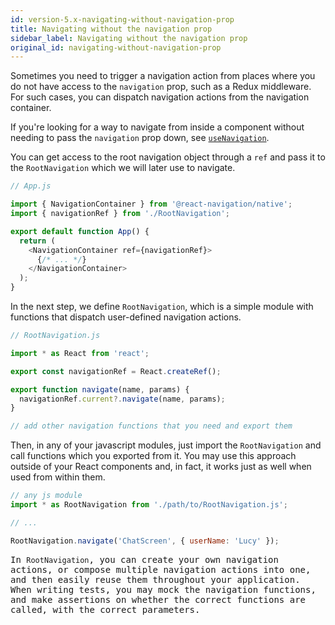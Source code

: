 ```yaml
---
id: version-5.x-navigating-without-navigation-prop
title: Navigating without the navigation prop
sidebar_label: Navigating without the navigation prop
original_id: navigating-without-navigation-prop
---
```


Sometimes you need to trigger a navigation action from places where you do not have access to the `navigation` prop, such as a Redux middleware. For such cases, you can dispatch navigation actions from the navigation container.

If you're looking for a way to navigate from inside a component without needing to pass the `navigation` prop down, see [`useNavigation`](use-navigation.html).

You can get access to the root navigation object through a `ref` and pass it to the `RootNavigation` which we will later use to navigate.

```js
// App.js

import { NavigationContainer } from '@react-navigation/native';
import { navigationRef } from './RootNavigation';

export default function App() {
  return (
    <NavigationContainer ref={navigationRef}>
      {/* ... */}
    </NavigationContainer>
  );
}
```

In the next step, we define `RootNavigation`, which is a simple module with functions that dispatch user-defined navigation actions.

```js
// RootNavigation.js

import * as React from 'react';

export const navigationRef = React.createRef();

export function navigate(name, params) {
  navigationRef.current?.navigate(name, params);
}

// add other navigation functions that you need and export them
```

Then, in any of your javascript modules, just import the `RootNavigation` and call functions which you exported from it. You may use this approach outside of your React components and, in fact, it works just as well when used from within them.

 <samp id="no-nav-prop" />

```js
// any js module
import * as RootNavigation from './path/to/RootNavigation.js';

// ...

RootNavigation.navigate('ChatScreen', { userName: 'Lucy' });
```

In `RootNavigation`, you can create your own navigation actions, or compose multiple navigation actions into one, and then easily reuse them throughout your application. When writing tests, you may mock the navigation functions, and make assertions on whether the correct functions are called, with the correct parameters.
